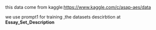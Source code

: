 this data come from kaggle:https://www.kaggle.com/c/asap-aes/data

we use prompt1 for training ,the datasets descirbtion at **Essay_Set_Description**

